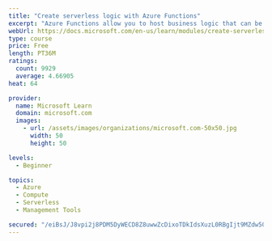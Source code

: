 ```yaml
---
title: "Create serverless logic with Azure Functions"
excerpt: "Azure Functions allow you to host business logic that can be executed without managing or provisioning server infrastructure"
webUrl: https://docs.microsoft.com/en-us/learn/modules/create-serverless-logic-with-azure-functions/
type: course
price: Free
length: PT36M
ratings:
  count: 9929
  average: 4.66905
heat: 64

provider:
  name: Microsoft Learn
  domain: microsoft.com
  images:
    - url: /assets/images/organizations/microsoft.com-50x50.jpg
      width: 50
      height: 50

levels:
  - Beginner

topics:
  - Azure
  - Compute
  - Serverless
  - Management Tools

secured: "/eiBsJ/J8vpi2j8PDM5DyWECD8Z8uwwZcDixoTDkIdsXuzL0RBgIjt9MZdw50vGsZEozGmMLEHfkrikMseUBx4wOYeHOBe8wP7/sfmQAfquHjxW3mPUJPeP+dsHmciXf18Bxb3L3DoSWb3H2FrI8Bvb8hUepdKdki/mLYFhNrX6QPg2+2pB86BXLlWmPO88LxbeFj1JAKEpm8SORGIqx6fFTYpW8el0GSuNIOC8O1Ztt3igfMM9rWARQdLT8zyKuyMl1DzAg5QD16AjtG8L6FdkQ6kDjZr0BdkK/noug6X4Cskh2ciBPtjpDZR3PJuzi0aR7Iontu3GpBOCHNS3bIo83Qb/hKu+B+RCyE/fGNkVeHNjV98IaVUyYGFklsP4Yg8xZBNUFuftXeaq2JW4UMgmwFXkWIYJ4OuQ9xxYDu40=;7vdkv8lmY948OkhaHjBY9Q=="
---
```


